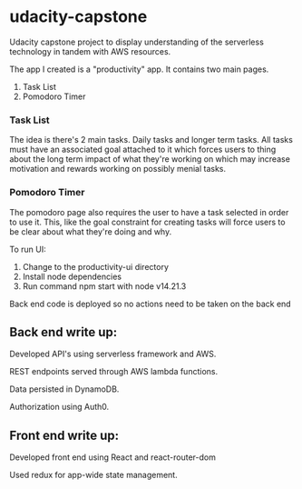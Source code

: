 # udacity-capstone

Udacity capstone project to display understanding of the serverless technology in tandem with AWS resources.

The app I created is a "productivity" app. It contains two main pages.

1. Task List
2. Pomodoro Timer

### Task List

The idea is there's 2 main tasks. Daily tasks and longer term tasks. All tasks must have an associated goal attached to it which forces users to thing about the long term impact of what they're working on which may increase motivation and rewards working on possibly menial tasks.

### Pomodoro Timer

The pomodoro page also requires the user to have a task selected in order to use it. This, like the goal constraint for creating tasks will force users to be clear about what they're doing and why.

To run UI:

1. Change to the productivity-ui directory
2. Install node dependencies
3. Run command npm start with node v14.21.3

Back end code is deployed so no actions need to be taken on the back end

## Back end write up:

Developed API's using serverless framework and AWS.

REST endpoints served through AWS lambda functions.

Data persisted in DynamoDB.

Authorization using Auth0.

## Front end write up:

Developed front end using React and react-router-dom

Used redux for app-wide state management.
